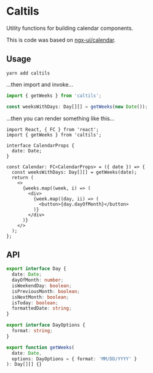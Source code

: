 # Caltils
Utility functions for building calendar components. 

This is code was based on [ngx-ui/calendar](https://github.com/swimlane/ngx-ui/blob/master/projects/swimlane/ngx-ui/src/lib/components/calendar/utils/get-weeks-for-days/get-weeks-for-days.util.ts).

## Usage
```
yarn add caltils
```

...then import and invoke...

```ts
import { getWeeks } from 'caltils';

const weeksWithDays: Day[][] = getWeeks(new Date());
```

...then you can render something like this...

```tsx
import React, { FC } from 'react';
import { getWeeks } from 'caltils';

interface CalendarProps {
  date: Date;
}

const Calendar: FC<CalendarProps> = ({ date }) => {
  const weeksWithDays: Day[][] = getWeeks(date);
  return (
    <>
      {weeks.map((week, i) => (
        <div>
          {week.map((day, ii) => (
            <button>{day.dayOfMonth}</button>
          )}
        </div>
      )}
    </>
  );
};
```

## API
```ts
export interface Day {
  date: Date;
  dayOfMonth: number;
  isWeekendDay: boolean;
  isPreviousMonth: boolean;
  isNextMonth: boolean;
  isToday: boolean;
  formattedDate: string;
}

export interface DayOptions {
  format: string;
}

export function getWeeks(
  date: Date,
  options: DayOptions = { format: 'MM/DD/YYYY' }
): Day[][] {}
```
